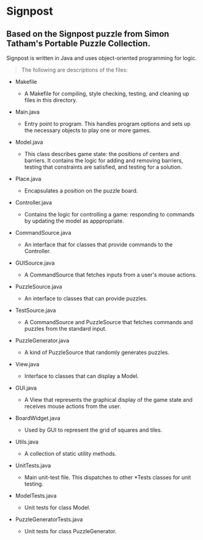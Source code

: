 # Signpost
## Based on the Signpost puzzle from Simon Tatham's Portable Puzzle Collection.

Signpost is written in Java and uses object-oriented programming for logic.



>The following are descriptions of the files:

- Makefile          
  - A Makefile for compiling, style checking, testing, and cleaning up files in this directory.
- Main.java          
  - Entry point to program. This handles program options and sets up the necessary objects to play one or more games.
- Model.java
  - This class describes game state: the positions of centers and barriers. It contains the logic for adding and removing barriers, testing that constraints are satisfied, and testing for a solution.
- Place.java
  - Encapsulates a position on the puzzle board.
- Controller.java 
  - Contains the logic for controlling a game: responding to commands by updating the model as apppropriate.
- CommandSource.java
  - An interface that for classes that provide commands
 to the Controller.
- GUISource.java
  - A CommandSource that fetches inputs from a user's
 mouse actions.
- PuzzleSource.java 
  - An interface to classes that can provide puzzles.

- TestSource.java 
  - A CommandSource and PuzzleSource that fetches
 commands and puzzles from the standard input.

- PuzzleGenerator.java
  - A kind of PuzzleSource that randomly generates
 puzzles.

- View.java 
  - Interface to classes that can display a Model.
- GUI.java 
  - A View that represents the graphical display of the
 game state and receives mouse actions from the user.
- BoardWidget.java 
  - Used by GUI to represent the grid of squares and tiles.
- Utils.java
  - A collection of static utility methods.
- UnitTests.java 
  - Main unit-test file. This dispatches to other *Tests
 classes for unit testing.
- ModelTests.java 
  - Unit tests for class Model.
- PuzzleGeneratorTests.java
  - Unit tests for class PuzzleGenerator.
                    
